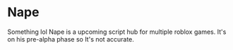 # Nape
Something lol
Nape is a upcoming script hub for multiple roblox games.
It's on his pre-alpha phase so It's not accurate.
